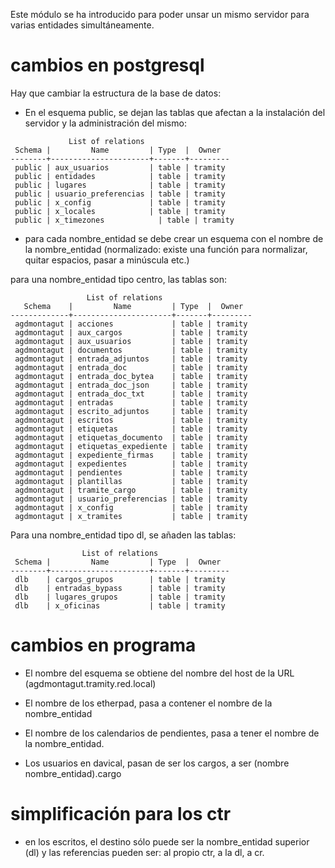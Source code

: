 Este módulo se ha introducido para poder unsar un mismo servidor para varias entidades simultáneamente.

cambios en postgresql
=====================

Hay que cambiar la estructura de la base de datos:

- En el esquema public, se dejan las tablas que afectan a la instalación del servidor y la administración del mismo:

```
             List of relations
 Schema |         Name         | Type  |  Owner  
--------+----------------------+-------+---------
 public | aux_usuarios         | table | tramity
 public | entidades            | table | tramity
 public | lugares              | table | tramity
 public | usuario_preferencias | table | tramity
 public | x_config             | table | tramity
 public | x_locales            | table | tramity
 public | x_timezones            | table | tramity
```

- para cada nombre_entidad se debe crear un esquema con el nombre de la nombre_entidad (normalizado: existe una función para
  normalizar, quitar espacios, pasar a minúscula etc.)

para una nombre_entidad tipo centro, las tablas son:

```
                 List of relations
   Schema    |         Name         | Type  |  Owner  
-------------+----------------------+-------+---------
 agdmontagut | acciones             | table | tramity
 agdmontagut | aux_cargos           | table | tramity
 agdmontagut | aux_usuarios         | table | tramity
 agdmontagut | documentos           | table | tramity
 agdmontagut | entrada_adjuntos     | table | tramity
 agdmontagut | entrada_doc          | table | tramity
 agdmontagut | entrada_doc_bytea    | table | tramity
 agdmontagut | entrada_doc_json     | table | tramity
 agdmontagut | entrada_doc_txt      | table | tramity
 agdmontagut | entradas             | table | tramity
 agdmontagut | escrito_adjuntos     | table | tramity
 agdmontagut | escritos             | table | tramity
 agdmontagut | etiquetas            | table | tramity
 agdmontagut | etiquetas_documento  | table | tramity
 agdmontagut | etiquetas_expediente | table | tramity
 agdmontagut | expediente_firmas    | table | tramity
 agdmontagut | expedientes          | table | tramity
 agdmontagut | pendientes           | table | tramity
 agdmontagut | plantillas           | table | tramity
 agdmontagut | tramite_cargo        | table | tramity
 agdmontagut | usuario_preferencias | table | tramity
 agdmontagut | x_config             | table | tramity
 agdmontagut | x_tramites           | table | tramity
```

Para una nombre_entidad tipo dl, se añaden las tablas:

```
                List of relations
 Schema |         Name         | Type  |  Owner  
--------+----------------------+-------+---------
 dlb    | cargos_grupos        | table | tramity
 dlb    | entradas_bypass      | table | tramity
 dlb    | lugares_grupos       | table | tramity
 dlb    | x_oficinas           | table | tramity
```

cambios en programa
===================

- El nombre del esquema se obtiene del nombre del host de la URL (agdmontagut.tramity.red.local)

- El nombre de los etherpad, pasa a contener el nombre de la nombre_entidad
- El nombre de los calendarios de pendientes, pasa a tener el nombre de la nombre_entidad.

- Los usuarios en davical, pasan de ser los cargos, a ser (nombre nombre_entidad).cargo

simplificación para los ctr
===========================

- en los escritos, el destino sólo puede ser la nombre_entidad superior (dl) y las referencias pueden ser: al propio ctr, a la
  dl, a cr.


 
